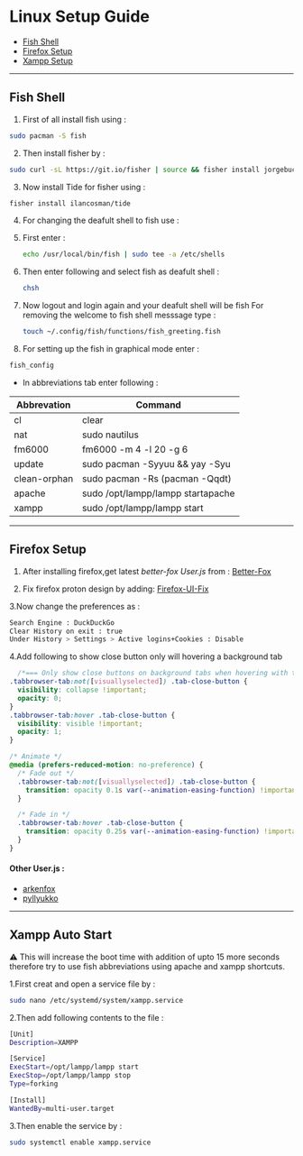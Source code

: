 # Linux Setup Guide
* [Fish Shell](https://github.com/fynks/configs/blob/main/guides/linux_setup.md#fish-shell)
* [Firefox Setup](https://github.com/fynks/configs/blob/main/guides/linux_setup.md#firefox-setup)
* [Xampp Setup](https://github.com/fynks/configs/blob/main/guides/linux_setup.md#xampp-auto-start)
  
---
## Fish Shell
1. First of all install fish using :

```sh
sudo pacman -S fish
```

2. Then install fisher by :

```sh
sudo curl -sL https://git.io/fisher | source && fisher install jorgebucaran/fisher
```

3. Now install Tide for fisher using :

```sh
fisher install ilancosman/tide
```

4. For changing the deafult shell to fish use :

5. First enter :
   
   ```sh
   echo /usr/local/bin/fish | sudo tee -a /etc/shells  
   ```

6. Then enter following and select fish as deafult shell :
   
   ```sh
   chsh
   ```

7. Now logout and login again and your deafult shell will be fish
   For removing the welcome to fish shell messsage type :
   
   ```sh
   touch ~/.config/fish/functions/fish_greeting.fish   
   ```

8. For setting up the fish in graphical mode enter :

```sh
fish_config
```

- In abbreviations tab enter following :

| Abbrevation  | Command                           |
| ------------ | --------------------------------- |
| cl           | clear                             |
| nat          | sudo nautilus                     |
| fm6000       | fm6000 -m 4 -l 20 -g 6            |
| update       | sudo pacman -Syyuu && yay -Syu    |
| clean-orphan | sudo pacman -Rs (pacman -Qqdt)    |
| apache       | sudo /opt/lampp/lampp startapache |
| xampp        | sudo /opt/lampp/lampp start       |

----
## Firefox Setup

1. After installing firefox,get latest _better-fox User.js_ from :
[Better-Fox](https://github.com/yokoffing/Better-Fox/blob/master/user.js)

2. Fix firefox proton design by adding: 
[Firefox-UI-Fix](https://github.com/black7375/Firefox-UI-Fix)

3.Now change the preferences as :
```sh
Search Engine : DuckDuckGo
Clear History on exit : true
Under History > Settings > Active logins+Cookies : Disable
```
4.Add following to show close button only will hovering a background tab
```css
  /*=== Only show close buttons on background tabs when hovering with the mouse ===*/
.tabbrowser-tab:not([visuallyselected]) .tab-close-button {
  visibility: collapse !important;
  opacity: 0;
}
.tabbrowser-tab:hover .tab-close-button {
  visibility: visible !important;
  opacity: 1;
}

/* Animate */
@media (prefers-reduced-motion: no-preference) {
  /* Fade out */
  .tabbrowser-tab:not([visuallyselected]) .tab-close-button {
    transition: opacity 0.1s var(--animation-easing-function) !important;
  }

  /* Fade in */
  .tabbrowser-tab:hover .tab-close-button {
    transition: opacity 0.25s var(--animation-easing-function) !important;
  }
}
```

#### Other User.js :

- [arkenfox](https://github.com/arkenfox/user.js)
- [pyllyukko](https://github.com/pyllyukko/user.js/)

----

## Xampp Auto Start
⚠️ This will increase the boot time with addition of upto 15 more seconds therefore try to use fish abbreviations using apache and xampp shortcuts.

1.First creat and open a service file by :

```sh
sudo nano /etc/systemd/system/xampp.service
```

2.Then add following contents to the file :

```sh
[Unit]
Description=XAMPP

[Service]
ExecStart=/opt/lampp/lampp start
ExecStop=/opt/lampp/lampp stop
Type=forking

[Install]
WantedBy=multi-user.target
```

3.Then enable the service by :

```sh
sudo systemctl enable xampp.service
```


